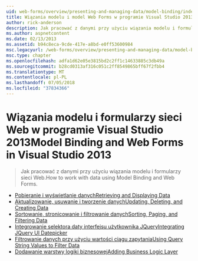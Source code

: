 ```yaml
---
uid: web-forms/overview/presenting-and-managing-data/model-binding/index
title: Wiązania modelu i model Web Forms w programie Visual Studio 2013 | Dokumentacja firmy Microsoft
author: rick-anderson
description: Jak pracować z danymi przy użyciu wiązania modelu i formularzy sieci Web.
ms.author: aspnetcontent
ms.date: 02/13/2013
ms.assetid: b94c8eca-9cde-417e-a8bd-e0ff53600984
msc.legacyurl: /web-forms/overview/presenting-and-managing-data/model-binding
msc.type: chapter
ms.openlocfilehash: adfa1d62e05e3815bd2c2ff1c14633885c3db49a
ms.sourcegitcommit: b28cd0313af316c051c2ff8549865bff67f2fbb4
ms.translationtype: MT
ms.contentlocale: pl-PL
ms.lasthandoff: 07/05/2018
ms.locfileid: "37834366"
---
```

<a name="model-binding-and-web-forms-in-visual-studio-2013"></a><span data-ttu-id="05e4e-103">Wiązania modelu i formularzy sieci Web w programie Visual Studio 2013</span><span class="sxs-lookup"><span data-stu-id="05e4e-103">Model Binding and Web Forms in Visual Studio 2013</span></span>
====================
> <span data-ttu-id="05e4e-104">Jak pracować z danymi przy użyciu wiązania modelu i formularzy sieci Web.</span><span class="sxs-lookup"><span data-stu-id="05e4e-104">How to work with data using Model Binding and Web Forms.</span></span>


- [<span data-ttu-id="05e4e-105">Pobieranie i wyświetlanie danych</span><span class="sxs-lookup"><span data-stu-id="05e4e-105">Retrieving and Displaying Data</span></span>](retrieving-data.md)
- [<span data-ttu-id="05e4e-106">Aktualizowanie, usuwanie i tworzenie danych</span><span class="sxs-lookup"><span data-stu-id="05e4e-106">Updating, Deleting, and Creating Data</span></span>](updating-deleting-and-creating-data.md)
- [<span data-ttu-id="05e4e-107">Sortowanie, stronicowanie i filtrowanie danych</span><span class="sxs-lookup"><span data-stu-id="05e4e-107">Sorting, Paging, and Filtering Data</span></span>](sorting-paging-and-filtering-data.md)
- [<span data-ttu-id="05e4e-108">Integrowanie selektora daty interfejsu użytkownika JQuery</span><span class="sxs-lookup"><span data-stu-id="05e4e-108">Integrating JQuery UI Datepicker</span></span>](integrating-jquery-ui.md)
- [<span data-ttu-id="05e4e-109">Filtrowanie danych przy użyciu wartości ciągu zapytania</span><span class="sxs-lookup"><span data-stu-id="05e4e-109">Using Query String Values to Filter Data</span></span>](using-query-string-values-to-retrieve-data.md)
- [<span data-ttu-id="05e4e-110">Dodawanie warstwy logiki biznesowej</span><span class="sxs-lookup"><span data-stu-id="05e4e-110">Adding Business Logic Layer</span></span>](adding-business-logic-layer.md)
